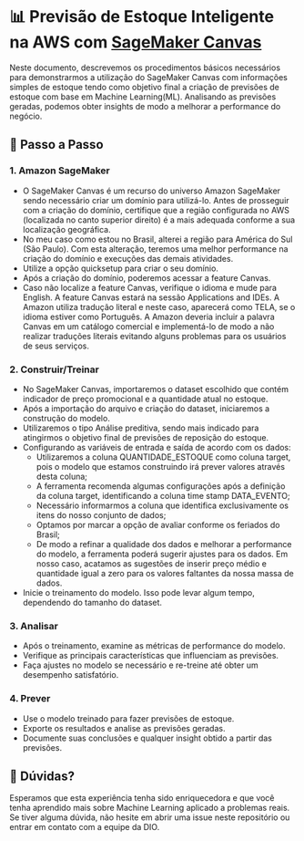 # 📊 Previsão de Estoque Inteligente na AWS com [SageMaker Canvas](https://aws.amazon.com/pt/sagemaker/canvas/)

Neste documento, descrevemos os procedimentos básicos necessários para demonstrarmos a utilização do SageMaker Canvas com informações simples de estoque tendo como objetivo final a criação de previsões de estoque com base em Machine Learning(ML). Analisando as previsões geradas, podemos obter insights de modo a melhorar a performance do negócio.

## 🚀 Passo a Passo

### 1. Amazon SageMaker

-  O SageMaker Canvas é um recurso do universo Amazon SageMaker sendo necessário criar um domínio para utilizá-lo. Antes de prosseguir com a criação do domínio, certifique que a região configurada no AWS (localizada no canto superior direito) é a mais adequada conforme a sua localização geográfica.
-  No meu caso como estou no Brasil, alterei a região para América do Sul (São Paulo). Com esta alteração, teremos uma melhor performance na criação do domínio e execuções das demais atividades.
-  Utilize a opção quicksetup para criar o seu domínio.
-  Após a criação do domínio, poderemos acessar a feature Canvas.
-  Caso não localize a feature Canvas, verifique o idioma e mude para English. A feature Canvas estará na sessão Applications and IDEs. A Amazon utiliza tradução literal e neste caso, aparecerá como TELA, se o idioma estiver como Português. A Amazon deveria incluir a palavra Canvas em um catálogo comercial e implementá-lo de modo a não realizar traduções literais evitando alguns problemas para os usuários de seus serviços.

### 2. Construir/Treinar

-   No SageMaker Canvas, importaremos o dataset escolhido que contém indicador de preço promocional e a quantidade atual no estoque.
-   Após a importação do arquivo e criação do dataset, iniciaremos a construção do modelo.
-   Utilizaremos o tipo Análise preditiva, sendo mais indicado para atingirmos o objetivo final de previsões de reposição do estoque.
-   Configurando as variáveis de entrada e saída de acordo com os dados:
    -  Utilizaremos a coluna QUANTIDADE_ESTOQUE como coluna target, pois o modelo que estamos construindo irá prever valores através desta coluna;
    -  A ferramenta recomenda algumas configurações após a definição da coluna target, identificando a coluna time stamp DATA_EVENTO;
    -  Necessário informarmos a coluna que identifica exclusivamente os itens do nosso conjunto de dados;
    -  Optamos por marcar a opção de avaliar conforme os feriados do Brasil;
    -  De modo a refinar a qualidade dos dados e melhorar a performance do modelo, a ferramenta poderá sugerir ajustes para os dados. Em nosso caso, acatamos as sugestões de inserir preço médio e quantidade igual a zero para os valores faltantes da nossa massa de dados.
-   Inicie o treinamento do modelo. Isso pode levar algum tempo, dependendo do tamanho do dataset.

### 3. Analisar

-   Após o treinamento, examine as métricas de performance do modelo.
-   Verifique as principais características que influenciam as previsões.
-   Faça ajustes no modelo se necessário e re-treine até obter um desempenho satisfatório.

### 4. Prever

-   Use o modelo treinado para fazer previsões de estoque.
-   Exporte os resultados e analise as previsões geradas.
-   Documente suas conclusões e qualquer insight obtido a partir das previsões.

## 🤔 Dúvidas?

Esperamos que esta experiência tenha sido enriquecedora e que você tenha aprendido mais sobre Machine Learning aplicado a problemas reais. Se tiver alguma dúvida, não hesite em abrir uma issue neste repositório ou entrar em contato com a equipe da DIO.

